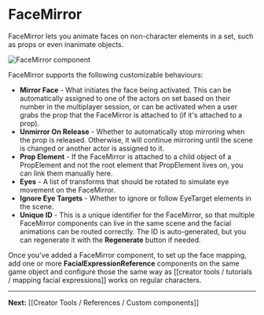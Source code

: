 # FaceMirror

FaceMirror lets you animate faces on non-character elements in a set, such as props or even inanimate objects.

![FaceMirror component](https://www.flipsidexr.com/files/docs/screenshots/facemirror-component.png)

FaceMirror supports the following customizable behaviours:

* **Mirror Face** - What initiates the face being activated. This can be automatically assigned to one of the actors on set based on their number in the multiplayer session, or can be activated when a user grabs the prop that the FaceMirror is attached to (if it's attached to a prop).
* **Unmirror On Release** - Whether to automatically stop mirroring when the prop is released. Otherwise, it will continue mirroring until the scene is changed or another actor is assigned to it.
* **Prop Element** - If the FaceMirror is attached to a child object of a PropElement and not the root element that PropElement lives on, you can link them manually here.
* **Eyes** - A list of transforms that should be rotated to simulate eye movement on the FaceMirror.
* **Ignore Eye Targets** - Whether to ignore or follow EyeTarget elements in the scene.
* **Unique ID** - This is a unique identifier for the FaceMirror, so that multiple FaceMirror components can live in the same scene and the facial animations can be routed correctly. The ID is auto-generated, but you can regenerate it with the **Regenerate** button if needed.

Once you've added a FaceMirror component, to set up the face mapping, add one or more **FacialExpressionReference** components on the same game object and configure those the same way as [[creator tools / tutorials / mapping facial expressions]] works on regular characters.

---

**Next:** [[Creator Tools / References / Custom components]]
